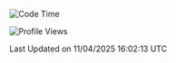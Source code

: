 <!--START_SECTION:waka-->
![Code Time](http://img.shields.io/badge/Code%20Time-2%2C582%20hrs%2042%20mins-blue)

![Profile Views](http://img.shields.io/badge/Profile%20Views-0-blue)


 Last Updated on 11/04/2025 16:02:13 UTC
<!--END_SECTION:waka-->